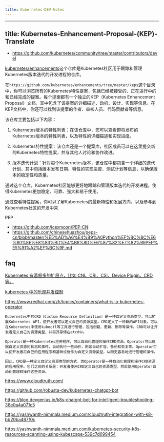 ```yaml
---
title: Kubernetes-DEV-Notes
---
```




---
title: Kubernetes-Enhancement-Proposal-(KEP)-Translate
---
- https://github.com/kubernetes/community/tree/master/contributors/devel

[kubernetes/enhancements](https://github.com/kubernetes/enhancements)这个仓库是Kubernetes社区用于跟踪和管理Kubernetes版本迭代的开发进程的仓库。

在`https://github.com/kubernetes/enhancements/tree/master/keps`这个目录中，你可以浏览所有的Kubernetes特性提案，包括已经被接受的、正在进行中的和已经完成的提案。每个提案都有一个独立的KEP（Kubernetes Enhancement Proposal）文档，其中包含了该提案的详细描述、动机、设计、实现等信息。在KEP文档中，你还可以找到该提案的作者、审核人员、代码贡献者等信息。

该仓库主要包括以下内容：

1. Kubernetes版本的特性列表：在该仓库中，您可以查看即将发布的Kubernetes版本的特性列表，以及特性的详细描述和实现进度。

2. Kubernetes特性提案：该仓库还是一个提案库，社区成员可以在这里提交新的Kubernetes特性提案，并与其他人讨论和协作改进。

3. 版本迭代计划：针对每个Kubernetes版本，该仓库中都包含一个详细的迭代计划，其中包括版本发布日期、特性的实现进度、测试计划等信息，以确保版本的稳定性和质量。

通过这个仓库，Kubernetes社区能够更好地跟踪和管理版本迭代的开发进程，使得Kubernetes更加稳定、可靠、强大和易于使用。


通过查看特性提案，你可以了解Kubernetes的最新特性和发展方向，以及参与到Kubernetes社区的开发中来





PEP
  - https://github.com/icexmoon/PEP-CN
  - https://github.com/chinesehuazhou/peps-cn/blob/master/%E5%AD%A6%E4%B9%A0Python%EF%BC%8C%E6%80%8E%E8%83%BD%E4%B8%8D%E6%87%82%E7%82%B9PEP%E5%91%A2%EF%BC%9F.md

## faq

[Kubernetes 有着极多的扩展点，比如 CNI、CRI、CSI、Device Plugin、CRD 等。](https://zhuanlan.zhihu.com/p/47659863)

[kubernetes 中的乐观并发控制](https://zjj2wry.github.io/post/kubes/optimistic_concurrency_control/)

https://www.redhat.com/zh/topics/containers/what-is-a-kubernetes-operator

    Kubernetes中的CRD（Custom Resource Definition）是一种自定义资源类型，可以扩展Kubernetes API，使开发者可以定义自己的资源类型。CRD定义了一种新的API对象，可以在Kubernetes中使用kubectl等工具进行管理，包括创建、更新、删除等操作。CRD可以让开发者定义自己的资源类型，并将其存储在etcd中。

    Operator是一种Kubernetes应用程序，可以自动化管理和操作CRD资源。Operator可以根据自定义资源的状态和事件，自动执行一些动作，例如自动扩容、备份和恢复等。Operator可以使开发者将自己的应用程序和基础设施作为自定义资源类型，从而更容易地进行管理和操作。

    因此，CRD是一种定义自定义资源类型的方式，而Operator是一种自动化管理和操作CRD资源的应用程序。它们之间的关系是：开发者使用CRD定义自己的资源类型，然后使用Operator自动化管理和操作这些资源。

https://www.cloudtruth.com/

https://github.com/robusta-dev/kubernetes-chatgpt-bot

https://blog.devgenius.io/k8s-chatgpt-bot-for-intelligent-troubleshooting-36e0a4a071c5

https://yashwanth-nimmala.medium.com/cloudtruth-integration-with-k8-bb20ba467f0c

https://yashwanth-nimmala.medium.com/kubernetes-security-k8s-resources-scanning-using-kubescape-539c7d099454